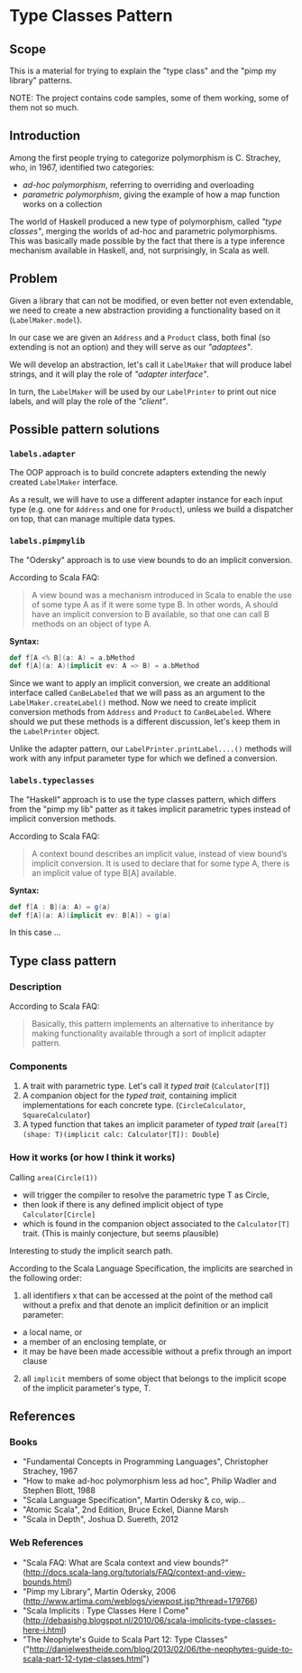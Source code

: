 # Type Classes Pattern

## Scope
This is a material for trying to explain the "type class" and the "pimp my library" patterns.

NOTE: The project contains code samples, some of them working, some of them not so much.

## Introduction
Among the first people trying to categorize polymorphism is C. Strachey, who, in 1967, identified two categories:
- *ad-hoc polymorphism*, referring to overriding and overloading
- *parametric polymorphism*, giving the example of how a map function works on a collection

The world of Haskell produced a new type of polymorphism, called *"type classes"*, merging the worlds of ad-hoc and parametric polymorphisms. This was basically made possible by the fact that there is a type inference mechanism available in Haskell, and, not surprisingly, in Scala as well.

## Problem

Given a library that can not be modified, or even better not even extendable, we need to create a new abstraction providing a functionality based on it (`LabelMaker.model`).

In our case we are given an `Address` and a `Product` class, both final (so extending is not an option) and they will serve as our *"adaptees"*.

We will develop an abstraction, let's call it `LabelMaker` that will produce label strings, and it will play the role of *"adapter interface"*.

In turn, the `LabelMaker` will be used by our `LabelPrinter` to print out nice labels, and will play the role of the *"client"*.

## Possible pattern solutions

### `labels.adapter`

The OOP approach is to build concrete adapters extending the newly created `LabelMaker` interface.

As a result, we will have to use a different adapter instance for each input type (e.g. one for `Address` and one for `Product`), unless we build a dispatcher on top, that can manage multiple data types.

### `labels.pimpmylib`
The "Odersky" approach is to use view bounds to do an implicit conversion.

According to Scala FAQ:
>A view bound was a mechanism introduced in Scala to enable the use of some type A as if it were some type B.
In other words, A should have an implicit conversion to B available, so that one can call B methods on an object of type A.

**Syntax:**
```scala
def f[A <% B](a: A) = a.bMethod
def f[A](a: A)(implicit ev: A => B) = a.bMethod
```

Since we want to apply an implicit conversion, we create an additional interface called `CanBeLabeled` that we will pass as an argument to the  `LabelMaker.createLabel()` method. Now we need to create implicit conversion methods from `Address` and `Product` to `CanBeLabeled`. Where should we put these methods is a different discussion, let's keep them in the `LabelPrinter` object.

Unlike the adapter pattern, our `LabelPrinter.printLabel....()` methods will work with any infput parameter type for which we defined a conversion.

### `labels.typeclasses`
The "Haskell" approach is to use the type classes pattern, which differs from the "pimp my lib" patter as it takes implicit parametric types instead of implicit conversion methods.

According to Scala FAQ:
>A context bound describes an implicit value, instead of view bound’s implicit conversion.
It is used to declare that for some type A, there is an implicit value of type B[A] available.

**Syntax:**
```scala
def f[A : B](a: A) = g(a)
def f[A](a: A)(implicit ev: B[A]) = g(a)
```

In this case ...


## Type class pattern

### Description
According to Scala FAQ:
>Basically, this pattern implements an alternative to inheritance by making functionality available through a sort of implicit adapter pattern.

### Components
1. A trait with parametric type. Let's call it *typed trait* (`Calculator[T]`)
2. A companion object for the *typed trait*, containing implicit implementations for each concrete type. (`CircleCalculator`, `SquareCalculator`)
3. A typed function that takes an implicit parameter of *typed trait* (`area[T](shape: T)(implicit calc: Calculator[T]): Double`)

### How it works (or how I think it works)
Calling `area(Circle(1))`
- will trigger the compiler to resolve the parametric type T as Circle,
- then look if there is any defined implicit object of type `Calculator[Circle]`
- which is found in the companion object associated to the `Calculator[T]` trait.
(This is mainly conjecture, but seems plausible)

Interesting to study the implicit search path.

According to the Scala Language Specification, the implicits are searched in the following order:
1. all identifiers x that can be accessed at the point of the method call without a prefix and that denote an implicit definition or an implicit parameter:
 - a local name, or
 - a member of an enclosing template, or
 - it may be have been made accessible without a prefix through an import clause
2. all `implicit` members of some object that belongs to the implicit scope of the implicit parameter's type, T.





## References

### Books
* "Fundamental Concepts in Programming Languages", Christopher Strachey, 1967
* "How to make ad-hoc polymorphism less ad hoc", Philip Wadler and Stephen Blott, 1988
* "Scala Language Specification", Martin Odersky & co, wip...
* "Atomic Scala", 2nd Edition, Bruce Eckel, Dianne Marsh
* "Scala in Depth", Joshua D. Suereth, 2012

### Web References
* "Scala FAQ: What are Scala context and view bounds?" (http://docs.scala-lang.org/tutorials/FAQ/context-and-view-bounds.html)
* "Pimp my Library", Martin Odersky, 2006 (http://www.artima.com/weblogs/viewpost.jsp?thread=179766)
* "Scala Implicits : Type Classes Here I Come" (http://debasishg.blogspot.nl/2010/06/scala-implicits-type-classes-here-i.html)
* "The Neophyte's Guide to Scala Part 12: Type Classes" ("http://danielwestheide.com/blog/2013/02/06/the-neophytes-guide-to-scala-part-12-type-classes.html")

